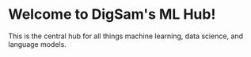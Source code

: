 # Welcome to DigSam's ML Hub!

This is the central hub for all things machine learning, data science, and language models.

